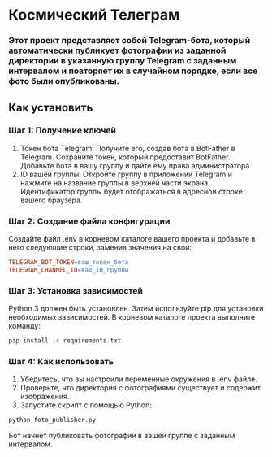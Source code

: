 # Космический Телеграм

### Этот проект представляет собой Telegram-бота, который автоматически публикует фотографии из заданной директории в указанную группу Telegram с заданным интервалом и повторяет их в случайном порядке, если все фото были опубликованы.

## Как установить

### Шаг 1: Получение ключей

1. Токен бота Telegram: Получите его, создав бота в BotFather в Telegram. Сохраните токен, который предоставит BotFather. Добавьте бота в вашу группу и дайте ему права администратора.
2. ID вашей группы:  Откройте группу в приложении Telegram и нажмите на название группы в верхней части экрана. Идентификатор группы будет отображаться в адресной строке вашего браузера.

### Шаг 2: Создание файла конфигурации

Создайте файл .env в корневом каталоге вашего проекта и добавьте в него следующие строки, заменив значения на свои:

```makefile
TELEGRAM_BOT_TOKEN=ваш_токен_бота
TELEGRAM_CHANNEL_ID=ваш_ID_группы
```

### Шаг 3: Установка зависимостей

Python 3 должен быть установлен. Затем используйте pip для установки необходимых зависимостей. В корневом каталоге проекта выполните команду:

```bash
pip install -r requirements.txt
```

### Шаг 4: Как использовать

1. Убедитесь, что вы настроили переменные окружения в .env файле.
2. Проверьте, что директория с фотографиями существует и содержит изображения.
3. Запустите скрипт с помощью Python:
```bash
python foto_publisher.py
```

Бот начнет публиковать фотографии в вашей группе с заданным интервалом.

